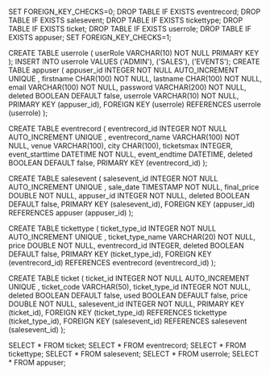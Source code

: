 SET FOREIGN_KEY_CHECKS=0;
DROP TABLE IF EXISTS eventrecord;
DROP TABLE IF EXISTS salesevent;
DROP TABLE IF EXISTS tickettype;
DROP TABLE IF EXISTS ticket;
DROP TABLE IF EXISTS userrole;
DROP TABLE IF EXISTS appuser;
SET FOREIGN_KEY_CHECKS=1;

CREATE TABLE userrole ( 
userRole VARCHAR(10) NOT NULL PRIMARY KEY );
INSERT INTO userrole VALUES ('ADMIN'), ('SALES'), ('EVENTS');
CREATE TABLE appuser (
appuser_id INTEGER NOT NULL AUTO_INCREMENT UNIQUE , firstname CHAR(100) NOT NULL, lastname CHAR(100) NOT NULL, email VARCHAR(100) NOT NULL, password VARCHAR(200) NOT NULL, deleted BOOLEAN DEFAULT false, userrole VARCHAR(10) NOT NULL, PRIMARY KEY (appuser_id), FOREIGN KEY (userrole) REFERENCES userrole (userrole)
);

CREATE TABLE eventrecord (
eventrecord_id INTEGER NOT NULL AUTO_INCREMENT UNIQUE , eventrecord_name VARCHAR(100) NOT NULL, venue VARCHAR(100), city CHAR(100), ticketsmax INTEGER, event_starttime DATETIME NOT NULL, event_endtime DATETIME, deleted BOOLEAN DEFAULT false, PRIMARY KEY (eventrecord_id) 
);

CREATE TABLE salesevent ( 
salesevent_id INTEGER NOT NULL AUTO_INCREMENT UNIQUE , sale_date TIMESTAMP NOT NULL, final_price DOUBLE NOT NULL, appuser_id INTEGER NOT NULL, deleted BOOLEAN DEFAULT false, PRIMARY KEY (salesevent_id), FOREIGN KEY (appuser_id) REFERENCES appuser (appuser_id) 
);

CREATE TABLE tickettype ( 
ticket_type_id INTEGER NOT NULL AUTO_INCREMENT UNIQUE , ticket_type_name VARCHAR(20) NOT NULL, price DOUBLE NOT NULL, eventrecord_id INTEGER, deleted BOOLEAN DEFAULT false, PRIMARY KEY (ticket_type_id), FOREIGN KEY (eventrecord_id) REFERENCES eventrecord (eventrecord_id)
);

CREATE TABLE ticket ( 
ticket_id INTEGER NOT NULL AUTO_INCREMENT UNIQUE , ticket_code VARCHAR(50), ticket_type_id INTEGER NOT NULL, deleted BOOLEAN DEFAULT false, used BOOLEAN DEFAULT false, price DOUBLE NOT NULL, salesevent_id INTEGER NOT NULL, PRIMARY KEY (ticket_id), FOREIGN KEY (ticket_type_id) REFERENCES tickettype (ticket_type_id), FOREIGN KEY (salesevent_id) REFERENCES salesevent (salesevent_id)
);

SELECT * FROM ticket;
SELECT * FROM eventrecord;
SELECT * FROM tickettype;
SELECT * FROM salesevent;
SELECT * FROM userrole;
SELECT * FROM appuser;
